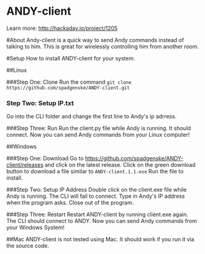 ANDY-client
===========

Learn more: http://hackaday.io/project/1205

#About
Andy-client is a quick way to send Andy commands instead of talking to him. This
is great for wirelessly controlling him from another room.

#Setup
How to install ANDY-client for your system.

##Linux

###Step One: Clone
Run the command
`git clone https://github.com/spadgenske/ANDY-client.git`

### Step Two: Setup IP.txt
Go into the CLI folder and change the first line to Andy's ip adrress.

###Step Three: Run
Run the client.py file while Andy is running. It should connect. 
Now you can send Andy commands from your Linux computer!

##Windows

###Step One: Download
Go to https://github.com/spadgenske/ANDY-client/releases and click on the latest release. 
Click on the green download button to download a file similar to `ANDY-client.1.1.exe` Run the file
to install.


###Step Two: Setup IP Address
Double click on the client.exe file while Andy is running. The CLI will fail to 
connect. Type in Andy's IP address when the program asks. Close out of the program.

###Step Three: Restart
Restart ANDY-client by running client.exe again. The CLI should connect to ANDY. Now
you can send Andy commands from your Windows System!

##Mac
ANDY-client is not tested using Mac. It should work if you run it via the source code.